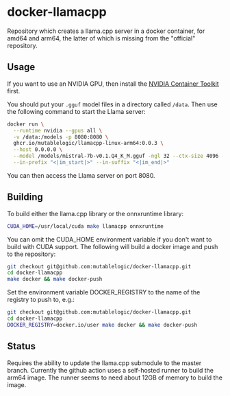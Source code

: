# docker-llamacpp

Repository which creates a llama.cpp server in a docker container, for amd64 and arm64,
the latter of which is missing from the "official" repository.

## Usage

If you want to use an NVIDIA GPU, then install the [NVIDIA Container Toolkit](https://docs.nvidia.com/datacenter/cloud-native/container-toolkit/latest/install-guide.html) first.

You should put your `.gguf` model files in a directory called `/data`. Then use the following command
to start the Llama server:

```bash
docker run \
  --runtime nvidia --gpus all \
  -v /data:/models -p 8080:8080 \
  ghcr.io/mutablelogic/llamacpp-linux-arm64:0.0.3 \
  --host 0.0.0.0 \
  --model /models/mistral-7b-v0.1.Q4_K_M.gguf -ngl 32 --ctx-size 4096 --temp 0.7 --repeat_penalty 1.1 \
  --in-prefix "<|im_start|>" --in-suffix "<|im_end|>"
```

You can then access the Llama server on port 8080.

## Building

To build either the llama.cpp library or the onnxruntime library:

```bash
CUDA_HOME=/usr/local/cuda make llamacpp onnxruntime
```

You can omit the CUDA_HOME environment variable if you don't want to build with CUDA support.
The following will build a docker image and push to the repository:

```bash
git checkout git@github.com:mutablelogic/docker-llamacpp.git
cd docker-llamacpp
make docker && make docker-push
```

Set the environment variable DOCKER_REGISTRY to the name of the registry to push to, e.g.:

```bash
git checkout git@github.com:mutablelogic/docker-llamacpp.git
cd docker-llamacpp
DOCKER_REGISTRY=docker.io/user make docker && make docker-push
```

## Status

Requires the ability to update the llama.cpp submodule to the master branch.
Currently the github action uses a self-hosted runner to build the arm64 image. The runner
seems to need about 12GB of memory to build the image.
